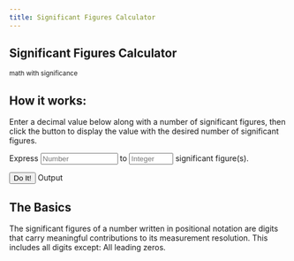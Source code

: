 ```yaml
---
title: Significant Figures Calculator
---
```



<div class="container">
<div class="page-header">
<h2>Significant Figures Calculator</h2>
<small>math with significance</small>

</div>

<h2>How it works:</h2>
<p>
Enter a decimal value below along with a number of significant figures, then click the button to display the value with the desired number of significant figures.
</p>
<p>
<form action="" class="form-inline" id="num-sig-figs-form">
Express <input id="number" type="number" class="form-control" style="width: 140px;" placeholder="Number" /> to <input id="num-sig-figs" type="number" class="form-control" style="width: 80px;" placeholder="Integer" /> significant figure(s).
</form>
</p>
<p>
<button class="btn btn-primary" onclick="if(parseInt($('#num-sig-figs').val()) > 0 && parseFloat($('#number').val())) { showWithSigFigs($('#number').val(), $('#num-sig-figs').val()); $('#num-sig-figs-form').removeClass('has-error'); } else { $('num-sig-figs-form').addClass('has-error'); }">Do It!</button>
<span class="btn btn-success disabled" id="output">Output</span>
</p>

<h2>The Basics</h2>
<p>
The significant figures of a number written in positional notation are digits that carry meaningful contributions to its measurement resolution. This includes all digits except: All leading zeros. 
</p>
</div>

<script type="text/javascript" src="https://code.jquery.com/jquery-2.2.4.min.js"></script>
<script type="text/javascript" src="sig-figs.js"></script>
<script src="https://cdn.jsdelivr.net/npm/bootstrap@4.5.3/dist/js/bootstrap.bundle.min.js" integrity="sha384-ho+j7jyWK8fNQe+A12Hb8AhRq26LrZ/JpcUGGOn+Y7RsweNrtN/tE3MoK7ZeZDyx" crossorigin="anonymous"></script>

<script type="text/javascript">
  
function showWithSigFigs(numStr, n) {
var num = parseInt(n);
var sf = new SigFloat(numStr);
$('#output').html(sf.withSigFigures(num).toFixed());
}
</script>
